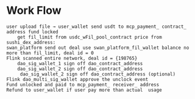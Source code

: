 # Work Flow
    user upload file → user_wallet send usdt to mcp_payment_ contract_ address fund locked
        get fil_limit from usdc_wFil_pool_contract price from sushi_dex_address: 
    swan_platform send out deal use swan_platform_fil_wallet balance no more than fil_limit, deal id = 0
    Flink scanned entire network, deal id = {198765}
        dao_sig_wallet_1 sign off dao_contract_address
        dao_sig_wallet_2 sign off dao_contract_address
         dao_sig_wallet_2 sign off dao_contract_address (optional)
    Flink dao_multi_sig_wallet approve the unclock event
    Fund unlocked and paid to mcp_payment_ receiver_ address
    Refund to user_wallet if user pay more than actual  usage
